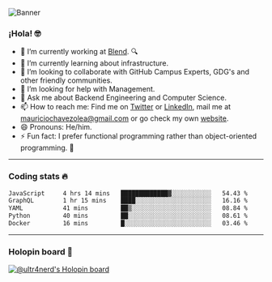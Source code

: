 ![Banner](banner.gif)
### ¡Hola! 🤓

- 🔭 I’m currently working at [Blend](https://blend.com/). 🔍
- 🌱 I’m currently learning about infrastructure.
- 👯 I’m looking to collaborate with GitHub Campus Experts, GDG's and other friendly communities.
- 🤔 I’m looking for help with Management.
- 💬 Ask me about Backend Engineering and Computer Science.
- 📫 How to reach me: Find me on [Twitter](https://twitter.com/ultr4nerd) or [LinkedIn](https://www.linkedin.com/in/ultr4nerd), mail me at [mauriciochavezolea@gmail.com](mailto:mauriciochavezolea@gmail.com) or go check my own [website](https://mauriciochavez.dev).
- 😄 Pronouns: He/him. 
- ⚡ Fun fact: I prefer functional programming rather than object-oriented programming. 🤭
---

### Coding stats 🔥

<!--START_SECTION:waka-->

```txt
JavaScript     4 hrs 14 mins   █████████████▓░░░░░░░░░░░   54.43 %
GraphQL        1 hr 15 mins    ████░░░░░░░░░░░░░░░░░░░░░   16.16 %
YAML           41 mins         ██▒░░░░░░░░░░░░░░░░░░░░░░   08.84 %
Python         40 mins         ██░░░░░░░░░░░░░░░░░░░░░░░   08.61 %
Docker         16 mins         █░░░░░░░░░░░░░░░░░░░░░░░░   03.46 %
```

<!--END_SECTION:waka-->

---

### Holopin board 🦖

[![@ultr4nerd's Holopin board](https://holopin.me/ultr4nerd)](https://holopin.io/@ultr4nerd)
